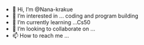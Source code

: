 - 👋 Hi, I’m @Nana-krakue
- 👀 I’m interested in ... coding and program building
- 🌱 I’m currently learning ...Cs50
- 💞️ I’m looking to collaborate on ...
- 📫 How to reach me ...

<!---
Nana-krakue/Nana-krakue is a ✨ special ✨ repository because its `README.md` (this file) appears on your GitHub profile.
You can click the Preview link to take a look at your changes.
--->
